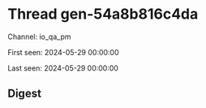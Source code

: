 # Thread gen-54a8b816c4da
Channel: io_qa_pm

First seen: 2024-05-29 00:00:00

Last seen: 2024-05-29 00:00:00

## Digest



